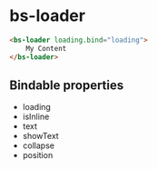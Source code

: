# bs-loader

```html
<bs-loader loading.bind="loading">
    My Content
</bs-loader>
```

## Bindable properties

- loading
- isInline
- text
- showText
- collapse
- position